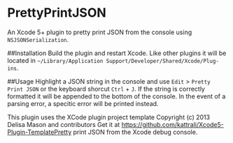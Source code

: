PrettyPrintJSON
===============

An Xcode 5+ plugin to pretty print JSON from the console using `NSJSONSerialization`.

##Installation
Build the plugin and restart Xcode. Like other plugins it will be located in `~/Library/Application Support/Developer/Shared/Xcode/Plug-ins`.

##Usage
Highlight a JSON string in the console and use `Edit` > `Pretty Print JSON` or the keyboard shorcut `Ctrl` + `J`. If the string is correctly formatted it will be appended to the bottom of the console. In the event of a parsing error, a specitic error will be printed instead.

This plugin uses the XCode plugin project template Copyright (c) 2013 Delisa Mason and contributors
Get it at https://github.com/kattrali/Xcode5-Plugin-TemplatePretty print JSON from the Xcode debug console.
